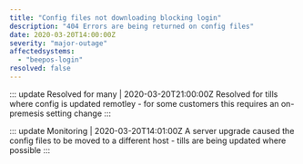 ```yaml
---
title: "Config files not downloading blocking login"
description: "404 Errors are being returned on config files"
date: 2020-03-20T14:00:00Z
severity: "major-outage"
affectedsystems:
  - "beepos-login"
resolved: false
---
```


<!--- language code: en -->


<!-- Definition of the Incident Updates -->
::: update Resolved for many | 2020-03-20T21:00:00Z
Resolved for tills where config is updated remotley - for some customers this requires an on-premesis setting change 
:::

::: update Monitoring | 2020-03-20T14:01:00Z
A server upgrade caused the config files to be moved to a different host - tills are being updated where possible 
:::
